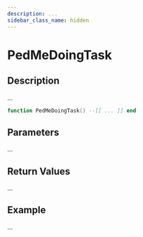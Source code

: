 ```yaml
---
description: ...
sidebar_class_name: hidden
---
```


# PedMeDoingTask

## Description

...

```lua
function PedMeDoingTask() --[[ ... ]] end
```

## Parameters

...

## Return Values

...

## Example

...

